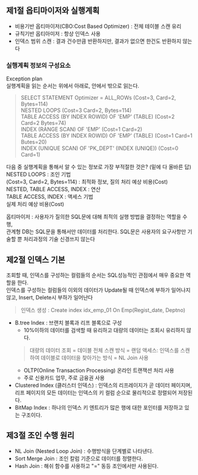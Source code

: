 ## 제1절 옵티마이저와 실행계획      
* 비용기반 옵티마이저(CBO:Cost Based Optimizer) : 전체 테이블 스캔 유리
* 규칙기반 옵티아미저 : 항상 인덱스 사용
* 인덱스 범위 스캔 : 결과 건수만큼 반환하지만, 결과가 없으면 한건도 반환하지 않는다 

### 실행계획 정보의 구성요소 
Exception plan  
실행계획을 읽는 순서는 위에서 아래로, 안에서 밖으로 읽는다.
> SELECT STATEMENT Optimizer = ALL_ROWs (Cost=3, Card=2, Bytes=114)     
> NESTED LOOPS (Cost=3 Card=2, Bytes=114)   
> TABLE ACCESS (BY INDEX ROWID)  OF 'EMP' (TABLE) (Cost=2 Card=2 Bytes=74)  
> INDEX (RANGE SCAN) OF 'EMP' (Cost=1 Card=2)  
> TABLE ACCESS (BY INDEX ROWID) OF 'EMP' (TABLE) (Cost=1 Card=1 Butes=20)   
> INDEX (UNIQUE SCAN) OF 'PK_DEPT' (INDEX (UNIQE)) (Cost=0 Card=1)  
    
다음 중 실행계획을 통해서 알 수 있는 정보로 가장 부적절한 것은? (밑에 다 올바른 답)  
NESTED LOOPS : 조인 기법  
(Cost=3, Card=2, Bytes=114) : 최적화 정보, 질의 처리 예상 비용(Cost)  
NESTED, TABLE ACCESS, INDEX : 연산  
TABLE ACCESS, INDEX : 액세스 기법  
실제 처리 예상 비용(Cost)   

옵티마이저 : 사용자가 질의한 SQL문에 대해 최적의 실행 방법을 결정하는 역할을 수행,   
관계형 DB는 SQL문을 통해서만 데이터를 처리한다. SQL문은 사용자의 요구사항만 기술할 뿐 처리과정의 기술 신경쓰지 않는다    

## 제2절 인덱스 기본    
조회할 때, 인덱스를 구성하는 컬럼들의 순서는 SQL성능적인 관점에서 매우 중요한 역할을 한다.  
인덱스를 구성하는 컬럼들의 이외의 데이터가 Update될 때 인덱스에 부하가 일어나지 않고, Insert, Delete시 부하가 일어난다
> 인덱스 생성 : Create index idx_emp_01 On Emp(Regist_date, Deptno)

* B.tree Index : 브랜치 블록과 리프 블록으로 구성 
    * 10%이하의 데이터를 검색할 때 유리하고 대량의 데이터는 조회시 유리하지 않다.
    > 대량의 데이터 조회 = 데이블 전체 스캔 방식 = 랜덤 액세스: 인덱스를 스캔하여 데이블로 데이터을 찾아가는 방식 = NL Join 사용  
    * OLTP(Online Transaction Processing) 온라인 트랜잭션 처리 사용
    * 주로 신용카드 업무, 주로 금융권 사용
* Clustered Index (클러스터 인덱스) : 인덱스의 리프레이지가 곧 데이터 페이지며, 리프 페이지의 모든 데이터는 인덱스의 키 컬럼 순으로 물리적으로 정렬되어 저장된다.
* BitMap Index : 하나의 인덱스 키 엔트리가 많은 행에 대한 포인터를 저장하고 있는 구조이다.

## 제3절 조인 수행 원리
* NL Join (Nested Loop Join) : 수행방식을 단계별로 나타낸다.
* Sort Merge Join : 조인 칼럼 기준으로 데이터를 정렬한다.
* Hash Join : 해쉬 함수를 사용하고 "=" 동등 조인에서만 사용된다.




